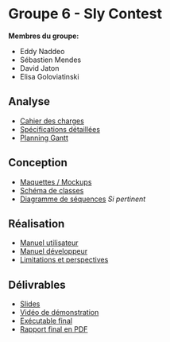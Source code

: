 # Groupe 6 - Sly Contest

**Membres du groupe:**
* Eddy Naddeo 
* Sébastien Mendes 
* David Jaton 
* Elisa Goloviatinski

## Analyse

* [Cahier des charges](https://gitlab-etu.ing.he-arc.ch/isc/2023-24/niveau-2/2281.1-projet-p2-sa-il/groupe-6-sly-contest/-/wikis/cahier-des-charges)
* [Spécifications détaillées](https://gitlab-etu.ing.he-arc.ch/isc/2023-24/niveau-2/2281.1-projet-p2-sa-il/groupe-6-sly-contest/-/wikis/Sp%C3%A9cifications-d%C3%A9taill%C3%A9es)
* [Planning Gantt](https://gitlab-etu.ing.he-arc.ch/isc/2023-24/niveau-2/2281.1-projet-p2-sa-il/groupe-6-sly-contest/-/wikis/gantt)

## Conception

* [Maquettes / Mockups]()
* [Schéma de classes]()
* [Diagramme de séquences]() *Si pertinent*

## Réalisation

* [Manuel utilisateur]()
* [Manuel développeur]()
* [Limitations et perspectives]()

## Délivrables

* [Slides]()
* [Vidéo de démonstration]()
* [Exécutable final]()
* [Rapport final en PDF]()

